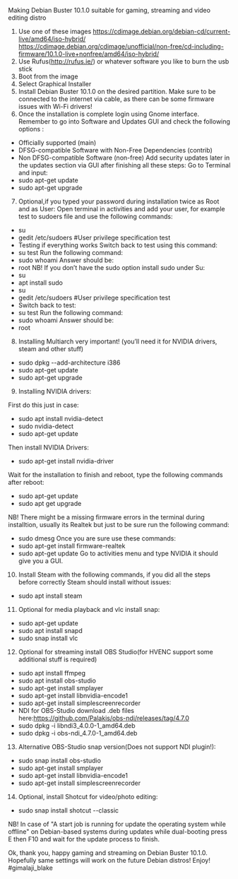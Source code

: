 Making Debian Buster 10.1.0 suitable for gaming, streaming and video editing distro

 1) Use one of these images https://cdimage.debian.org/debian-cd/current-live/amd64/iso-hybrid/
 https://cdimage.debian.org/cdimage/unofficial/non-free/cd-including-firmware/10.1.0-live+nonfree/amd64/iso-hybrid/
 2) Use Rufus(http://rufus.ie/) or whatever software you like to burn the usb stick
 3) Boot from the image
 4) Select Graphical Installer
 5) Install Debian Buster 10.1.0 on the desired partition. Make sure to be connected to the internet via cable, as there can be some firmware issues with Wi-Fi drivers!
 6) Once the installation is complete login using Gnome interface.
Remember to go into Software and Updates GUI and check the following options : 
* Officially supported (main)
* DFSG-compatible Software with Non-Free Dependencies (contrib)
* Non DFSG-compatible Software (non-free)
Add security updates later in the updates section via GUI after finishing all these steps:
Go to Terminal and input: 
* sudo apt-get update
* sudo apt-get upgrade
7) Optional,if you typed your password during installation twice as Root and as User:
Open terminal in activities and add your user, for example test to sudoers file and use the following commands:
* su 
* gedit /etc/sudoers
#User privilege specification
test
* Testing if everything works
Switch back to test using this command: 
* su  test
Run the following command: 
* sudo whoami
Answer should be: 
* root
NB! If you don’t have the sudo option install sudo under Su:
* su
* apt install sudo
* su 
* gedit /etc/sudoers
#User privilege specification
test
* Switch back to test: 
* su  test
Run the following command: 
* sudo whoami
Answer should be:
* root
8) Installing Multiarch very important! (you’ll need it for NVIDIA drivers, steam and other stuff)
* sudo dpkg --add-architecture i386
* sudo apt-get update
* sudo apt-get upgrade 
9) Installing NVIDIA drivers:

First do this just in case:
* sudo apt install nvidia-detect
* sudo nvidia-detect
* sudo apt-get update

Then install NVIDIA Drivers:
* sudo apt-get install nvidia-driver

Wait for the installation to finish and reboot, type the following commands after reboot:
* sudo apt-get update
* sudo apt get upgrade

NB! There might be a missing firmware errors in the terminal during installtion, usually its Realtek but just to be sure run the following command:
* sudo dmesg 
Once you are sure use these commands:
* sudo apt-get install firmware-realtek
* sudo apt-get update
Go to activities menu and type NVIDIA it should give you a GUI.

10) Install Steam with the following commands, if you did all the steps before correctly Steam should install without issues:
* sudo apt install steam
11) Optional for media playback and vlc install snap:
* sudo apt-get update
* sudo apt install snapd
* sudo snap install vlc

12) Optional for streaming install OBS Studio(for HVENC support some additional stuff is required)

* sudo apt install ffmpeg
* sudo apt install obs-studio
* sudo apt-get install smplayer 
* sudo apt-get install libnvidia-encode1 
* sudo apt-get install simplescreenrecorder
* NDI for OBS-Studio download .deb files here:https://github.com/Palakis/obs-ndi/releases/tag/4.7.0
* sudo dpkg -i libndi3_4.0.0-1_amd64.deb
* sudo dpkg -i obs-ndi_4.7.0-1_amd64.deb

13) Alternative OBS-Studio snap version(Does not support NDI plugin!):

* sudo snap install obs-studio
* sudo apt-get install smplayer 
* sudo apt-get install libnvidia-encode1 
* sudo apt-get install simplescreenrecorder 

14) Optional, install Shotcut for video/photo editing:

* sudo snap install shotcut --classic

NB! In case of "A start job is running for update the operating system while offline" on Debian-based systems during updates while dual-booting press E then F10 and wait for the update process to finish.

Ok, thank you, happy gaming and streaming on Debian Buster 10.1.0.
Hopefully same settings will work on the future Debian distros!
Enjoy!
#gimalaji_blake
